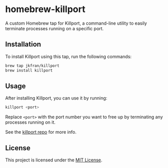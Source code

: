 # homebrew-killport

A custom Homebrew tap for Killport, a command-line utility to easily terminate processes running on a specific port.

## Installation

To install Killport using this tap, run the following commands:

```sh
brew tap jkfran/killport
brew install killport
```

## Usage

After installing Killport, you can use it by running:

```sh
killport <port>
```

Replace `<port>` with the port number you want to free up by terminating any processes running on it.

See the [killport repo](https://github.com/jkfran/killport) for more info.

## License

This project is licensed under the [MIT License](LICENSE).
